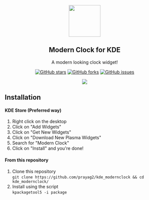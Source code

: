 <p align="center">
  <img src="https://github.com/Prayag2/kde_modernclock/blob/main/assets/logo.jpg" width=100/>
  <h2 align="center">Modern Clock for KDE</h2>
  <p align="center">A modern looking clock widget!</center>
</p>

<p align="center">
<a href="https://github.com/prayag2/kde_modernclock/stargazers"><img alt="GitHub stars" src="https://img.shields.io/github/stars/prayag2/kde_modernclock?color=%233DAEE9&style=for-the-badge"></a>
<a href="https://github.com/prayag2/kde_modernclock/network"><img alt="GitHub forks" src="https://img.shields.io/github/forks/prayag2/kde_modernclock?color=%233DAEE9&style=for-the-badge"></a>
<a href="https://github.com/prayag2/kde_modernclock/issues"><img alt="GitHub issues" src="https://img.shields.io/github/issues/prayag2/kde_modernclock?color=%233DAEE9&style=for-the-badge"></a>
</p>

<p align="center">
  <img src="https://github.com/Prayag2/kde_modernclock/blob/main/assets/ss.png"/>
</p>

## Installation
#### KDE Store (Preferred way)
1. Right click on the desktop
2. Click on "Add Widgets"
3. Click on "Get New Widgets"
4. Click on "Download New Plasma Widgets"
5. Search for "Modern Clock"
6. Click on "Install" and you're done!

#### From this repository
1. Clone this repository  
`git clone https://github.com/prayag2/kde_modernclock && cd kde_modernclock/`  
2. Install using the script  
`kpackagetool5 -i package`
